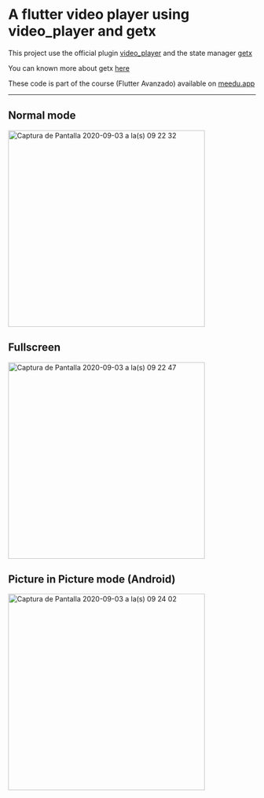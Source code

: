 # A flutter video player using video_player and getx

This project use the official plugin [video_player](https://pub.dev/packages/video_player) and the state manager [getx](https://pub.dev/packages/get)

You can known more about getx [here](https://www.youtube.com/watch?v=PTjj0DFK8BA&list=PLV0nOzdUS5XtParoZLgKoVwNSK9zROwuO)

These code is part of the course (Flutter Avanzado) available on [meedu.app](https://meedu.app/curso/flutter-avanzado)

---

## Normal mode
<img width="400" alt="Captura de Pantalla 2020-09-03 a la(s) 09 22 32" src="https://user-images.githubusercontent.com/15864336/92127789-47f90b80-edc7-11ea-9d6d-151e3c7a995c.png">

## Fullscreen
<img width="400" alt="Captura de Pantalla 2020-09-03 a la(s) 09 22 47" src="https://user-images.githubusercontent.com/15864336/92127819-4deeec80-edc7-11ea-82db-d275850fc0e4.png">

## Picture in Picture mode (Android)
<img width="400" alt="Captura de Pantalla 2020-09-03 a la(s) 09 24 02" src="https://user-images.githubusercontent.com/15864336/92127831-50514680-edc7-11ea-871c-fdffb083e4e6.png">